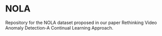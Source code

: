 # NOLA
Repository for the NOLA dataset proposed in our paper Rethinking Video Anomaly Detection-A Continual Learning Approach.
